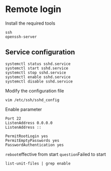 # Remote login
Install the required tools

    ssh
    openssh-server
## Service configuration

    systemctl status sshd.service
    systemctl start sshd.service
    systemctl stop sshd.service
    systemctl enable sshd.service
    systemctl disable sshd.service
Modify the configuration file

    vim /etc/ssh/sshd_config
Enable parameter

    Port 22
    ListenAddress 0.0.0.0
    ListenAddress ::
    
    PermitRootLogin yes
    PermitEmptyPasswords yes
    PasswordAuthentication yes
`reboot`effective from start
`question`Failed to start

    list-unit-files | grep enable
    
